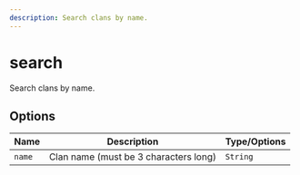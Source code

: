 ```yaml
---
description: Search clans by name.
---
```


# search

Search clans by name.

## Options

| Name | Description | Type/Options |
|------|-------------|--------------|
| `name` | Clan name (must be 3 characters long) | `String` |

